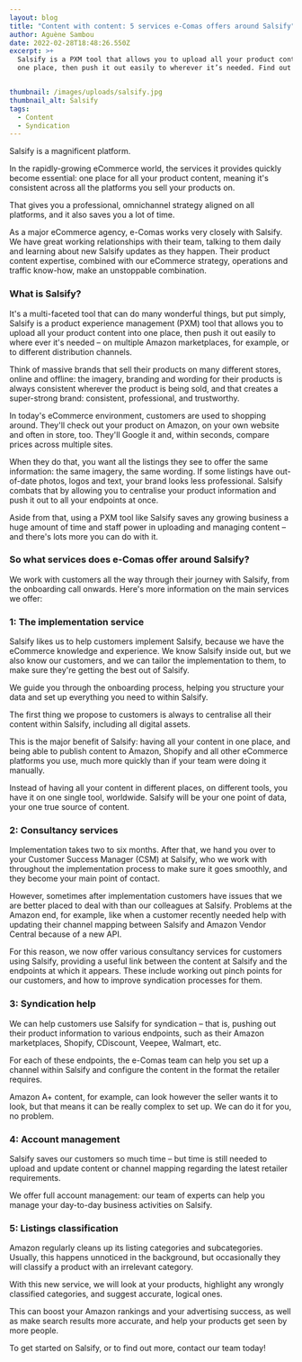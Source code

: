 ```yaml
---
layout: blog
title: "Content with content: 5 services e-Comas offers around Salsify"
author: Aguène Sambou
date: 2022-02-28T18:48:26.550Z
excerpt: >+
  Salsify is a PXM tool that allows you to upload all your product content into
  one place, then push it out easily to wherever it’s needed. Find out more…


thumbnail: /images/uploads/salsify.jpg
thumbnail_alt: Salsify
tags:
  - Content
  - Syndication
---
```

Salsify is a magnificent platform.


In the rapidly-growing eCommerce world, the services it provides quickly become essential: one place for all your product content, meaning it's consistent across all the platforms you sell your products on.


That gives you a professional, omnichannel strategy aligned on all platforms, and it also saves you a lot of time.


As a major eCommerce agency, e-Comas works very closely with Salsify. We have great working relationships with their team, talking to them daily and learning about new Salsify updates as they happen. Their product content expertise, combined with our eCommerce strategy, operations and traffic know-how, make an unstoppable combination.



### What is Salsify?


It's a multi-faceted tool that can do many wonderful things, but put simply, Salsify is a product experience management (PXM) tool that allows you to upload all your product content into one place, then push it out easily to where ever it's needed – on multiple Amazon marketplaces, for example, or to different distribution channels.


Think of massive brands that sell their products on many different stores, online and offline: the imagery, branding and wording for their products is always consistent wherever the product is being sold, and that creates a super-strong brand: consistent, professional, and trustworthy.


In today's eCommerce environment, customers are used to shopping around. They'll check out your product on Amazon, on your own website and often in store, too. They'll Google it and, within seconds, compare prices across multiple sites.


When they do that, you want all the listings they see to offer the same information: the same imagery, the same wording. If some listings have out-of-date photos, logos and text, your brand looks less professional. Salsify combats that by allowing you to centralise your product information and push it out to all your endpoints at once.


Aside from that, using a PXM tool like Salsify saves any growing business a huge amount of time and staff power in uploading and managing content – and there's lots more you can do with it.

### So what services does e-Comas offer around Salsify?


We work with customers all the way through their journey with Salsify, from the onboarding call onwards.
Here's more information on the main services we offer:

### 1: The implementation service


Salsify likes us to help customers implement Salsify, because we have the eCommerce knowledge and experience. We know Salsify inside out, but we also know our customers, and we can tailor the implementation to them, to make sure they're getting the best out of Salsify.


We guide you through the onboarding process, helping you structure your data and set up everything you need to within Salsify.


The first thing we propose to customers is always to centralise all their content within Salsify, including all digital assets.


This is the major benefit of Salsify: having all your content in one place, and being able to publish content to Amazon, Shopify and all other eCommerce platforms you use, much more quickly than if your team were doing it manually.


Instead of having all your content in different places, on different tools, you have it on one single tool, worldwide. Salsify will be your one point of data, your one true source of content.

### 2: Consultancy services


Implementation takes two to six months. After that, we hand you over to your Customer Success Manager (CSM) at Salsify, who we work with throughout the implementation process to make sure it goes smoothly, and they become your main point of contact.


However, sometimes after implementation customers have issues that we are better placed to deal with than our colleagues at Salsify. Problems at the Amazon end, for example, like when a customer recently needed help with updating their channel mapping between Salsify and Amazon Vendor Central because of a new API.


For this reason, we now offer various consultancy services for customers using Salsify, providing a useful link between the content at Salsify and the endpoints at which it appears.
These include working out pinch points for our customers, and how to improve syndication processes for them.

### 3: Syndication help


We can help customers use Salsify for syndication – that is, pushing out their product information to various endpoints, such as their Amazon marketplaces, Shopify, CDiscount, Veepee, Walmart, etc.


For each of these endpoints, the e-Comas team can help you set up a channel within Salsify and configure the content in the format the retailer requires.


Amazon A+ content, for example, can look however the seller wants it to look, but that means it can be really complex to set up. We can do it for you, no problem.

### 4: Account management


Salsify saves our customers so much time – but time is still needed to upload and update content or channel mapping regarding the latest retailer requirements.


We offer full account management: our team of experts can help you manage your day-to-day business activities on Salsify.

### 5: Listings classification


Amazon regularly cleans up its listing categories and subcategories. Usually, this happens unnoticed in the background, but occasionally they will classify a product with an irrelevant category.


With this new service, we will look at your products, highlight any wrongly classified categories, and suggest accurate, logical ones.


This can boost your Amazon rankings and your advertising success, as well as make search results more accurate, and help your products get seen by more people.



To get started on Salsify, or to find out more, contact our team today!